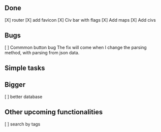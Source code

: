 ## Done
[X] router
[X] add favicon
[X] Civ bar with flags
[X] Add maps
[X] Add civs

## Bugs
[ ] Commmon button bug
    The fix will come when I change the parsing method, with parsing from json data.

## Simple tasks

## Bigger
[ ] better database

## Other upcoming functionalities
[ ] search by tags
